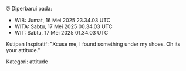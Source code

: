 ⏰ Diperbarui pada:
- WIB: Jumat, 16 Mei 2025 23.34.03 UTC
- WITA: Sabtu, 17 Mei 2025 00.34.03 UTC
- WIT: Sabtu, 17 Mei 2025 01.34.03 UTC

Kutipan Inspiratif:
"Xcuse me, I found something under my shoes. Oh its your attitude."


Kategori: attitude

